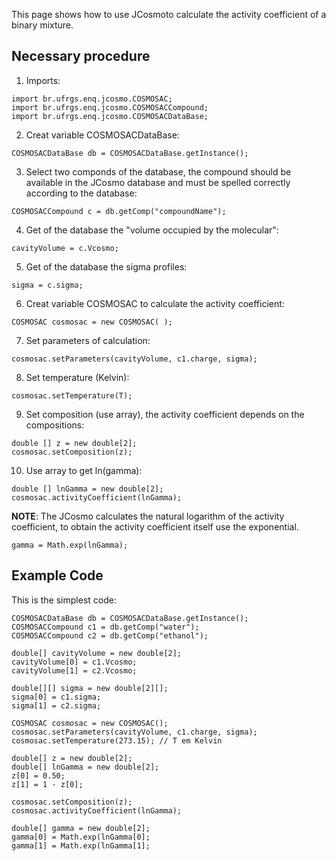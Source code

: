 This page shows how to use JCosmoto calculate the activity coefficient of a binary mixture.

## Necessary procedure ##
1) Imports:
```
import br.ufrgs.enq.jcosmo.COSMOSAC;
import br.ufrgs.enq.jcosmo.COSMOSACCompound;
import br.ufrgs.enq.jcosmo.COSMOSACDataBase;
```
2) Creat variable COSMOSACDataBase:
```
COSMOSACDataBase db = COSMOSACDataBase.getInstance();
```
3) Select two componds of the database, the compound should be available in the JCosmo database and must be spelled correctly according to the database:
```
COSMOSACCompound c = db.getComp("compoundName");
```
4) Get of the database the "volume occupied by the molecular":
```
cavityVolume = c.Vcosmo;
```
5) Get of the database the sigma profiles:
```
sigma = c.sigma;
```
6) Creat variable COSMOSAC to calculate the activity coefficient:
```
COSMOSAC cosmosac = new COSMOSAC( );
```
7) Set parameters of calculation:
```
cosmosac.setParameters(cavityVolume, c1.charge, sigma);
```
8) Set temperature (Kelvin):
```
cosmosac.setTemperature(T);
```
9) Set composition (use array), the activity coefficient depends on the compositions:
```
double [] z = new double[2];
cosmosac.setComposition(z);
```
10) Use array to get ln(gamma):
```
double [] lnGamma = new double[2];
cosmosac.activityCoefficient(lnGamma);
```
**NOTE**: The JCosmo calculates the natural logarithm of the activity coefficient, to obtain the activity coefficient itself use the exponential.
```
gamma = Math.exp(lnGamma);
```

## Example Code ##

This is the simplest code:
```
COSMOSACDataBase db = COSMOSACDataBase.getInstance();
COSMOSACCompound c1 = db.getComp("water");
COSMOSACCompound c2 = db.getComp("ethanol");

double[] cavityVolume = new double[2];
cavityVolume[0] = c1.Vcosmo;
cavityVolume[1] = c2.Vcosmo;

double[][] sigma = new double[2][];
sigma[0] = c1.sigma;
sigma[1] = c2.sigma;

COSMOSAC cosmosac = new COSMOSAC();
cosmosac.setParameters(cavityVolume, c1.charge, sigma);
cosmosac.setTemperature(273.15); // T em Kelvin

double[] z = new double[2];
double[] lnGamma = new double[2];
z[0] = 0.50;
z[1] = 1 - z[0];

cosmosac.setComposition(z);
cosmosac.activityCoefficient(lnGamma);

double[] gamma = new double[2];
gamma[0] = Math.exp(lnGamma[0];
gamma[1] = Math.exp(lnGamma[1];
```
